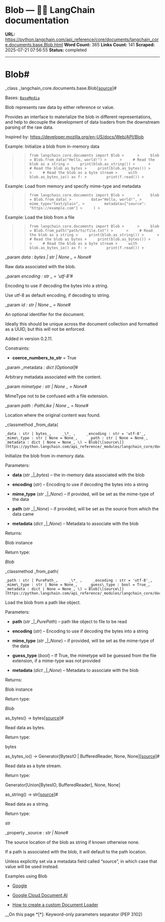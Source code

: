 # Blob — 🦜🔗 LangChain  documentation

**URL:** https://python.langchain.com/api_reference/core/documents/langchain_core.documents.base.Blob.html
**Word Count:** 365
**Links Count:** 141
**Scraped:** 2025-07-21 07:56:55
**Status:** completed

---

# Blob\#

_class _langchain\_core.documents.base.Blob[\[source\]](https://python.langchain.com/api_reference/_modules/langchain_core/documents/base.html#Blob)\#     

Bases: [`BaseMedia`](https://python.langchain.com/api_reference/core/documents/langchain_core.documents.base.BaseMedia.html#langchain_core.documents.base.BaseMedia "langchain_core.documents.base.BaseMedia")

Blob represents raw data by either reference or value.

Provides an interface to materialize the blob in different representations, and help to decouple the development of data loaders from the downstream parsing of the raw data.

Inspired by: <https://developer.mozilla.org/en-US/docs/Web/API/Blob>

Example: Initialize a blob from in-memory data

>  >     from langchain_core.documents import Blob >      >     blob = Blob.from_data("Hello, world!") >      >     # Read the blob as a string >     print(blob.as_string()) >      >     # Read the blob as bytes >     print(blob.as_bytes()) >      >     # Read the blob as a byte stream >     with blob.as_bytes_io() as f: >         print(f.read()) >     

Example: Load from memory and specify mime-type and metadata

>  >     from langchain_core.documents import Blob >      >     blob = Blob.from_data( >         data="Hello, world!", >         mime_type="text/plain", >         metadata={"source": "https://example.com"} >     ) >     

Example: Load the blob from a file

>  >     from langchain_core.documents import Blob >      >     blob = Blob.from_path("path/to/file.txt") >      >     # Read the blob as a string >     print(blob.as_string()) >      >     # Read the blob as bytes >     print(blob.as_bytes()) >      >     # Read the blob as a byte stream >     with blob.as_bytes_io() as f: >         print(f.read()) >     

_param _data _: bytes | str | None_ _ = None_\#     

Raw data associated with the blob.

_param _encoding _: str_ _ = 'utf-8'_\#     

Encoding to use if decoding the bytes into a string.

Use utf-8 as default encoding, if decoding to string.

_param _id _: str | None_ _ = None_\#     

An optional identifier for the document.

Ideally this should be unique across the document collection and formatted as a UUID, but this will not be enforced.

Added in version 0.2.11.

Constraints:     

  * **coerce\_numbers\_to\_str** = True

_param _metadata _: dict_ _\[Optional\]_\#     

Arbitrary metadata associated with the content.

_param _mimetype _: str | None_ _ = None_\#     

MimeType not to be confused with a file extension.

_param _path _: PathLike | None_ _ = None_\#     

Location where the original content was found.

_classmethod _from\_data\(

    _data : str | bytes_,     _\*_ ,     _encoding : str = 'utf-8'_,     _mime\_type : str | None = None_,     _path : str | None = None_,     _metadata : dict | None = None_, \) → Blob[\[source\]](https://python.langchain.com/api_reference/_modules/langchain_core/documents/base.html#Blob.from_data)\#     

Initialize the blob from in-memory data.

Parameters:     

  * **data** \(_str_ _|__bytes_\) – the in-memory data associated with the blob

  * **encoding** \(_str_\) – Encoding to use if decoding the bytes into a string

  * **mime\_type** \(_str_ _|__None_\) – if provided, will be set as the mime-type of the data

  * **path** \(_str_ _|__None_\) – if provided, will be set as the source from which the data came

  * **metadata** \(_dict_ _|__None_\) – Metadata to associate with the blob

Returns:     

Blob instance

Return type:     

_Blob_

_classmethod _from\_path\(

    _path : str | PurePath_,     _\*_ ,     _encoding : str = 'utf-8'_,     _mime\_type : str | None = None_,     _guess\_type : bool = True_,     _metadata : dict | None = None_, \) → Blob[\[source\]](https://python.langchain.com/api_reference/_modules/langchain_core/documents/base.html#Blob.from_path)\#     

Load the blob from a path like object.

Parameters:     

  * **path** \(_str_ _|__PurePath_\) – path like object to file to be read

  * **encoding** \(_str_\) – Encoding to use if decoding the bytes into a string

  * **mime\_type** \(_str_ _|__None_\) – if provided, will be set as the mime-type of the data

  * **guess\_type** \(_bool_\) – If True, the mimetype will be guessed from the file extension, if a mime-type was not provided

  * **metadata** \(_dict_ _|__None_\) – Metadata to associate with the blob

Returns:     

Blob instance

Return type:     

_Blob_

as\_bytes\(\) → bytes[\[source\]](https://python.langchain.com/api_reference/_modules/langchain_core/documents/base.html#Blob.as_bytes)\#     

Read data as bytes.

Return type:     

bytes

as\_bytes\_io\(\) → Generator\[BytesIO | BufferedReader, None, None\][\[source\]](https://python.langchain.com/api_reference/_modules/langchain_core/documents/base.html#Blob.as_bytes_io)\#     

Read data as a byte stream.

Return type:     

Generator\[Union\[BytesIO, BufferedReader\], None, None\]

as\_string\(\) → str[\[source\]](https://python.langchain.com/api_reference/_modules/langchain_core/documents/base.html#Blob.as_string)\#     

Read data as a string.

Return type:     

str

_property _source _: str | None_\#     

The source location of the blob as string if known otherwise none.

If a path is associated with the blob, it will default to the path location.

Unless explicitly set via a metadata field called “source”, in which case that value will be used instead.

Examples using Blob

  * [Google](https://python.langchain.com/docs/integrations/providers/google/)

  * [Google Cloud Document AI](https://python.langchain.com/docs/integrations/document_transformers/google_docai/)

  * [How to create a custom Document Loader](https://python.langchain.com/docs/how_to/document_loader_custom/)

__On this page   *[\*]: Keyword-only parameters separator (PEP 3102)